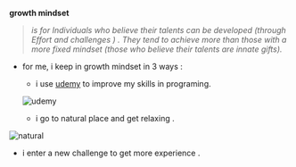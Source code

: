 
 **growth mindset**   
 >*is for Individuals who believe their talents can be developed (through Effort and challenges ) .  They tend to achieve more than those with a more fixed mindset (those who believe their talents are innate gifts).*

- for me,  i keep in growth mindset in 3 ways :
  - i use [udemy](https://www.udemy.com/) to improve my skills in programing.
  
  
  ![udemy](https://about.udemy.com/wp-content/uploads/2017/10/NewUlogo-large-1.png)
  
  - i go to natural place and get relaxing .
  
![natural](https://www.adorama.com/alc/wp-content/uploads/2018/11/landscape-photography-tips-yosemite-valley-feature.jpg)

 - i enter a new challenge to get more experience . 

